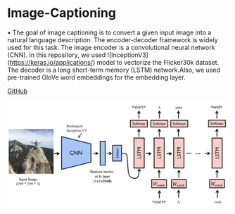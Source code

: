 # Image-Captioning
•	The goal of image captioning is to convert a given input image into a natural language description. The encoder-decoder framework is widely used for this task. The image encoder is a convolutional neural network (CNN). In this repository, we used ![InceptionV3] (https://keras.io/applications/) model to vectorize the Flicker30k dataset. The decoder is a long short-term memory (LSTM) network.Also, we used pre-trained GloVe word embeddings for the embedding layer.

[GitHub](http://github.com)


![GitHub Logo](/arch.png)
